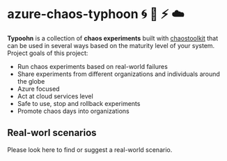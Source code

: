 # azure-chaos-typhoon :cyclone: :ocean: :zap: :cloud:

**Typoohn** is a collection of **chaos experiments** built with [chaostoolkit](https://github.com/chaostoolkit/chaostoolkit) that can be used in several ways based on the maturity level of your system.  
Project goals of this project:

- Run chaos experiments based on real-world failures
- Share experiments from different organizations and individuals around the globe
- Azure focused
- Act at cloud services level
- Safe to use, stop and rollback experiments
- Promote chaos days into organizations

## Real-worl scenarios

Please look here to find or suggest a real-world scenario.
